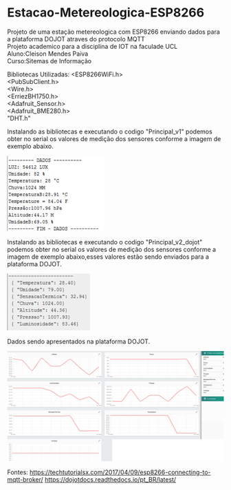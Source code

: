 # Estacao-Metereologica-ESP8266

Projeto de uma estação metereologica com ESP8266 enviando dados para a plataforma DOJOT atraves do protocolo MQTT</br>
Projeto academico para a disciplina de IOT na faculade UCL</br>
Aluno:Cleison Mendes Paiva</br>
Curso:Sitemas de Informação</br>

Bibliotecas Utilizadas:
<ESP8266WiFi.h> </br>
<PubSubClient.h></br>
<Wire.h></br>
<ErriezBH1750.h> </br>
<Adafruit_Sensor.h></br>
<Adafruit_BME280.h></br>
"DHT.h"</br>

Instalando as bibliotecas e executando o codigo "Principal_v1" podemos obter no serial os valores de medição dos sensores conforme a imagem de exemplo abaixo.

![Screenshot](Dados_simples.png)

Instalando as bibliotecas e executando o codigo "Principal_v2_dojot" podemos obter no serial os valores de medição dos sensores conforme a imagem de exemplo abaixo,esses valores estão sendo enviados para a plataforma DOJOT.

![Screenshot](Dados_Envio_mqtt.png)

Dados sendo apresentados na plataforma DOJOT.

![Screenshot](Dados_dojot.png)


Fontes:
https://techtutorialsx.com/2017/04/09/esp8266-connecting-to-mqtt-broker/
https://dojotdocs.readthedocs.io/pt_BR/latest/

